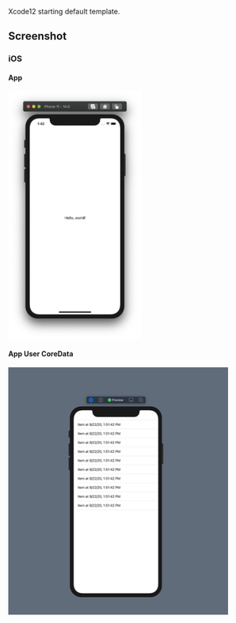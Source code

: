  Xcode12 starting default template.

## Screenshot
### iOS
#### App
<img src="https://raw.githubusercontent.com/256hax/Xcode12-Default-Template/master/iOS/App/Screentshot/ss.png" height="500px">

#### App User CoreData
<img src="https://raw.githubusercontent.com/256hax/Xcode12-Default-Template/master/iOS/App-Use-CoreData/Screenshot/ss.png" height="500px">
